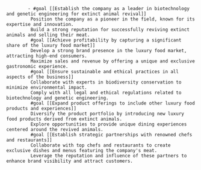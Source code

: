 			- #goal [[Establish the company as a leader in biotechnology and genetic engineering for extinct animal revival]]
			 Position the company as a pioneer in the field, known for its expertise and innovation.
			 Build a strong reputation for successfully reviving extinct animals and selling their meat.
			 #goal [[Achieve profitability by capturing a significant share of the luxury food market]]
			 Develop a strong brand presence in the luxury food market, attracting high-end consumers.
			 Maximize sales and revenue by offering a unique and exclusive gastronomic experience.
			 #goal [[Ensure sustainable and ethical practices in all aspects of the business]]
			 Collaborate with experts in biodiversity conservation to minimize environmental impact.
			 Comply with all legal and ethical regulations related to biotechnology and genetic engineering.
			 #goal [[Expand product offerings to include other luxury food products and experiences]]
			 Diversify the product portfolio by introducing new luxury food products derived from extinct animals.
			 Explore opportunities to provide unique dining experiences centered around the revived animals.
			 #goal [[Establish strategic partnerships with renowned chefs and restaurants]]
			 Collaborate with top chefs and restaurants to create exclusive dishes and menus featuring the company's meat.
			 Leverage the reputation and influence of these partners to enhance brand visibility and attract customers.












